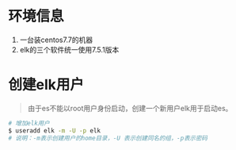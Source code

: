 # 环境信息
1. 一台装centos7.7的机器
2. elk的三个软件统一使用7.5.1版本

# 创建elk用户
> 由于es不能以root用户身份启动，创建一个新用户elk用于启动es。

```bash
# 增加elk用户
$ useradd elk -m -U -p elk
# 说明：-m表示创建用户的home目录，-U 表示创建同名的组，-p表示密码



```

